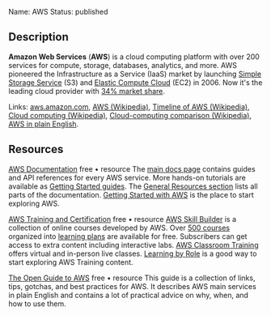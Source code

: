 Name: AWS
Status: published

## Description

**Amazon Web Services** (**AWS**) is a cloud computing platform with over 200 services for compute, storage, databases, analytics, and more. AWS pioneered the Infrastructure as a Service (IaaS) market by launching [Simple Storage Service](https://en.wikipedia.org/wiki/Amazon_S3 "Amazon S3") (S3) and [Elastic Compute Cloud](https://en.wikipedia.org/wiki/Amazon_Elastic_Compute_Cloud "Amazon Elastic Compute Cloud") (EC2) in 2006. Now it's the leading cloud provider with [34% market share](https://www.statista.com/chart/18819/worldwide-market-share-of-leading-cloud-infrastructure-service-providers/).

Links: [aws.amazon.com](https://aws.amazon.com/), [AWS (Wikipedia)](https://en.wikipedia.org/wiki/Amazon_Web_Services), [Timeline of AWS (Wikipedia)](https://en.wikipedia.org/wiki/Timeline_of_Amazon_Web_Services), [Cloud computing (Wikipedia)](https://en.wikipedia.org/wiki/Cloud_computing), [Cloud-computing comparison (Wikipedia)](https://en.wikipedia.org/wiki/Cloud-computing_comparison), [AWS in plain English](https://expeditedsecurity.com/aws-in-plain-english/).

## Resources

[AWS Documentation](https://docs.aws.amazon.com/index.html)
free • resource
The [main docs page](https://docs.aws.amazon.com/index.html) contains guides and API references for every AWS service. More hands-on tutorials are available as [Getting Started guides](https://aws.amazon.com/getting-started/hands-on/). The [General Resources section](https://docs.aws.amazon.com/index.html#general_resources) lists all parts of the documentation. [Getting Started with AWS](https://aws.amazon.com/getting-started/) is the place to start exploring AWS.

[AWS Training and Certification](https://aws.amazon.com/training/)
free • resource
[AWS Skill Builder](https://aws.amazon.com/training/digital/?cta=tctopbanner) is a collection of online courses developed by AWS. Over [500 courses](https://explore.skillbuilder.aws/learn/catalog?ctldoc-catalog-0=t-_elearning~l-_en) organized into [learning plans](https://explore.skillbuilder.aws/learn/catalog?ctldoc-catalog-0=t-_%22learning_plan%22~l-_en) are available for free. Subscribers can get access to extra content including interactive labs. [AWS Classroom Training](https://aws.amazon.com/training/classroom/) offers virtual and in-person live classes. [Learning by Role](https://aws.amazon.com/training/learn-about/?th=tile&tile=learnabout) is a good way to start exploring AWS Training content.

[The Open Guide to AWS](https://github.com/open-guides/og-aws)
free • resource
This guide is a collection of links, tips, gotchas, and best practices for AWS. It describes AWS main services in plain English and contains a lot of practical advice on why, when, and how to use them.

